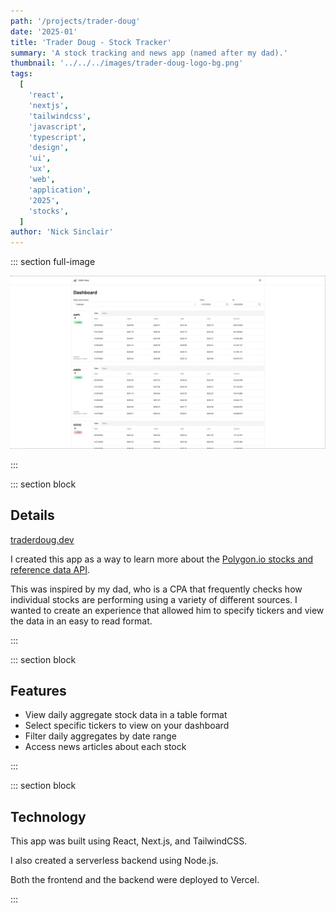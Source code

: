 ```yaml
---
path: '/projects/trader-doug'
date: '2025-01'
title: 'Trader Doug - Stock Tracker'
summary: 'A stock tracking and news app (named after my dad).'
thumbnail: '../../../images/trader-doug-logo-bg.png'
tags:
  [
    'react',
    'nextjs',
    'tailwindcss',
    'javascript',
    'typescript',
    'design',
    'ui',
    'ux',
    'web',
    'application',
    '2025',
    'stocks',
  ]
author: 'Nick Sinclair'
---
```


::: section full-image

![trader doug](../../../images/trader-doug_01.png)

:::

::: section block

## Details

[traderdoug.dev](https://www.traderdoug.dev)

I created this app as a way to learn more about the [Polygon.io stocks and reference data API](https://polygon.io/stocks).

This was inspired by my dad, who is a CPA that frequently checks how individual stocks are performing using a variety of different sources. I wanted to create an experience that allowed him to specify tickers and view the data in an easy to read format.

:::

::: section block

## Features

- View daily aggregate stock data in a table format
- Select specific tickers to view on your dashboard
- Filter daily aggregates by date range
- Access news articles about each stock

:::

::: section block

## Technology

This app was built using React, Next.js, and TailwindCSS.

I also created a serverless backend using Node.js.

Both the frontend and the backend were deployed to Vercel.

:::